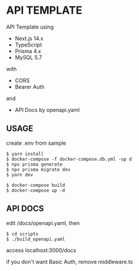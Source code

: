# API TEMPLATE

API Template using

- Next.js 14.x
- TypeScript
- Prisma 4.x
- MySQL 5.7

with

- CORS
- Bearer Auth

and

- API Docs by openapi.yaml

## USAGE

create .env from sample

```
$ yarn install
$ docker-compose -f docker-compose.db.yml -up d
$ npx prisma generate
$ npx prisma migrate dev
$ yarn dev
```

```
$ docker-compose build
$ docker-compose up -d
```

## API DOCS

edit /docs/openapi.yaml, then

```
$ cd scripts
$ ./build_openapi.yaml
```

access localhost:3000/docs

if you don't want Basic Auth, remove middleware.ts
